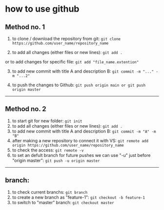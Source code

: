 # how to use github

## Method no. 1
1. to clone / download the repository from git: 
``` git clone https://github.com/user_name/repository_name ```

2. to add all changes (either files or new lines): 
``` git add . ``` 

or to add changes for specific file: 
``` git add "file_name.extention" ```  

3. to add new commit with title A and description B: 
``` git commit -m "..." -m "...2" ```

4. to push the changes to Github: 
``` git push origin main or git push origin master ```


---------------------------

## Method no. 2
1. to start git for new folder: 
``` git init ```
2. to add all changes (either files or new lines): 
``` git add . ```
3. to add new commit with title A and description B: 
``` git commit -m "A" -m "B" ```
4. after making a new repository to connect it with VS: 
``` git remote add origin https://github.com/user_name/repository_name ```
5. to check the access: 
``` git remote -v ```
6. to set an defult branch for future pushes we can use  "-u" just before "origin master": 
``` git push -u origin master ```

-------------------------------------------------

## branch:
1. to check current branchs: 
``` git branch ```
2. to create a new branch as "feature-1": 
``` git checkout -b feature-1 ```
3. to switch to "master" branch: 
``` git checkout master ```